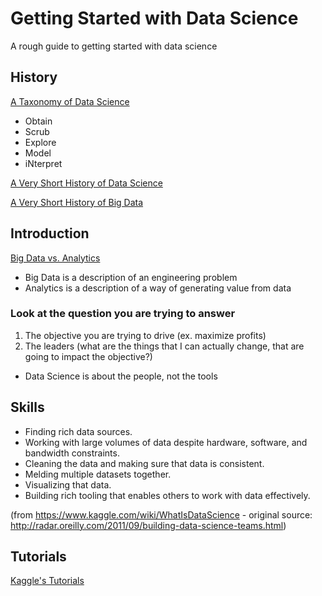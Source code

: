 Getting Started with Data Science
=================================

A rough guide to getting started with data science

History
-------

[A Taxonomy of Data Science](http://www.dataists.com/2010/09/a-taxonomy-of-data-science/)

- Obtain
- Scrub
- Explore
- Model
- iNterpret

[A Very Short History of Data Science](http://whatsthebigdata.com/2012/04/26/a-very-short-history-of-data-science/)

[A Very Short History of Big Data](http://whatsthebigdata.com/2012/06/06/a-very-short-history-of-big-data/)


Introduction
----------------------------

[Big Data vs. Analytics](http://www.youtube.com/watch?v=yPGzOw_KcBk)

- Big Data is a description of an engineering problem
- Analytics is a description of a way of generating value from data

### Look at the question you are trying to answer
1. The objective you are trying to drive (ex. maximize profits)
2. The leaders (what are the things that I can actually change, that are going to impact the objective?)

- Data Science is about the people, not the tools

Skills
-----------

- Finding rich data sources.
- Working with large volumes of data despite hardware, software, and bandwidth constraints.
- Cleaning the data and making sure that data is consistent.
- Melding multiple datasets together.
- Visualizing that data.
- Building rich tooling that enables others to work with data effectively.

(from https://www.kaggle.com/wiki/WhatIsDataScience - original source: http://radar.oreilly.com/2011/09/building-data-science-teams.html)

Tutorials
---------

[Kaggle's Tutorials](https://www.kaggle.com/wiki/Tutorials)